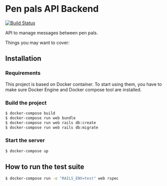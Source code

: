 # Pen pals API Backend
[![Build Status](https://travis-ci.org/stephane-monnot/penpals-backend.svg?branch=master)](https://travis-ci.org/stephane-monnot/penpals-backend)

API to manage messages between pen pals.

Things you may want to cover:

## Installation

### Requirements
This project is based on Docker container. To start using them, you have to make sure Docker Engine and Docker compose 
tool are installed.

### Build the project
```bash
$ docker-compose build
$ docker-compose run web bundle
$ docker-compose run web rails db:create
$ docker-compose run web rails db:migrate
```

### Start the server
```bash
$ docker-compose up
```

## How to run the test suite
```bash
$ docker-compose run -e "RAILS_ENV=test" web rspec
```